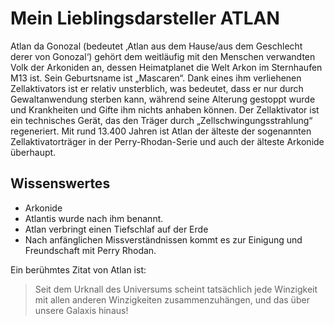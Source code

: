 # Mein Lieblingsdarsteller ATLAN

Atlan da Gonozal (bedeutet ‚Atlan aus dem Hause/aus dem Geschlecht derer von Gonozal‘) gehört dem weitläufig mit den Menschen verwandten Volk der Arkoniden an, dessen Heimatplanet die Welt Arkon im Sternhaufen M13 ist. Sein Geburtsname ist „Mascaren“. Dank eines ihm verliehenen Zellaktivators ist er relativ unsterblich, was bedeutet, dass er nur durch Gewaltanwendung sterben kann, während seine Alterung gestoppt wurde und Krankheiten und Gifte ihm nichts anhaben können. Der Zellaktivator ist ein technisches Gerät, das den Träger durch „Zellschwingungsstrahlung“ regeneriert. Mit rund 13.400 Jahren ist Atlan der älteste der sogenannten Zellaktivatorträger in der Perry-Rhodan-Serie und auch der älteste Arkonide überhaupt.

## Wissenswertes

* Arkonide
* Atlantis wurde nach ihm benannt.
* Atlan verbringt einen Tiefschlaf auf der Erde
* Nach anfänglichen Missverständnissen kommt es zur Einigung und Freundschaft mit Perry Rhodan.

Ein berühmtes Zitat von Atlan ist:

> Seit dem Urknall des Universums scheint tatsächlich jede Winzigkeit mit allen anderen Winzigkeiten zusammenzuhängen, und das über unsere Galaxis hinaus!

